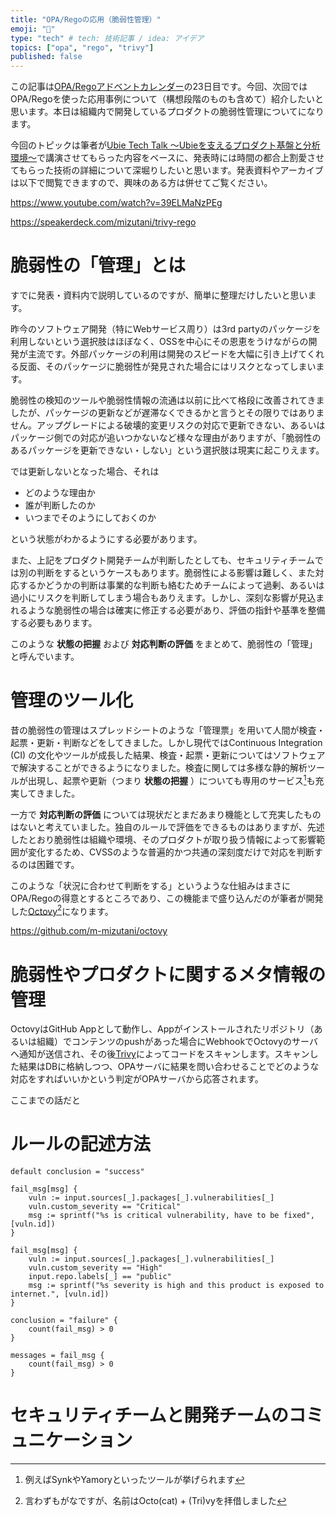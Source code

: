 ```yaml
---
title: "OPA/Regoの応用（脆弱性管理）"
emoji: "🔖"
type: "tech" # tech: 技術記事 / idea: アイデア
topics: ["opa", "rego", "trivy"]
published: false
---
```


この記事は[OPA/Regoアドベントカレンダー](https://adventar.org/calendars/6601)の23日目です。今回、次回ではOPA/Regoを使った応用事例について（構想段階のものも含めて）紹介したいと思います。本日は組織内で開発しているプロダクトの脆弱性管理についてになります。

今回のトピックは筆者が[Ubie Tech Talk 〜Ubieを支えるプロダクト基盤と分析環境〜](https://ubietechtalk.connpass.com/event/232243/)で講演させてもらった内容をベースに、発表時には時間の都合上割愛させてもらった技術の詳細について深堀りしたいと思います。発表資料やアーカイブは以下で閲覧できますので、興味のある方は併せてご覧ください。

https://www.youtube.com/watch?v=39ELMaNzPEg

https://speakerdeck.com/mizutani/trivy-rego

# 脆弱性の「管理」とは

すでに発表・資料内で説明しているのですが、簡単に整理だけしたいと思います。

昨今のソフトウェア開発（特にWebサービス周り）は3rd partyのパッケージを利用しないという選択肢はほぼなく、OSSを中心にその恩恵をうけながらの開発が主流です。外部パッケージの利用は開発のスピードを大幅に引き上げてくれる反面、そのパッケージに脆弱性が発見された場合にはリスクとなってしまいます。

脆弱性の検知のツールや脆弱性情報の流通は以前に比べて格段に改善されてきましたが、パッケージの更新などが遅滞なくできるかと言うとその限りではありません。アップグレードによる破壊的変更リスクの対応で更新できない、あるいはパッケージ側での対応が追いつかないなど様々な理由がありますが、「脆弱性のあるパッケージを更新できない・しない」という選択肢は現実に起こりえます。

では更新しないとなった場合、それは

- どのような理由か
- 誰が判断したのか
- いつまでそのようにしておくのか

という状態がわかるようにする必要があります。

また、上記をプロダクト開発チームが判断したとしても、セキュリティチームでは別の判断をするというケースもあります。脆弱性による影響は難しく、また対応するかどうかの判断は事業的な判断も絡むためチームによって過剰、あるいは過小にリスクを判断してしまう場合もありえます。しかし、深刻な影響が見込まれるような脆弱性の場合は確実に修正する必要があり、評価の指針や基準を整備する必要もあります。

このような **状態の把握** および **対応判断の評価** をまとめて、脆弱性の「管理」と呼んでいます。

# 管理のツール化

昔の脆弱性の管理はスプレッドシートのような「管理票」を用いて人間が検査・起票・更新・判断などをしてきました。しかし現代ではContinuous Integration (CI) の文化やツールが成長した結果、検査・起票・更新についてはソフトウェアで解決することができるようになりました。検査に関しては多様な静的解析ツールが出現し、起票や更新（つまり  **状態の把握** ）についても専用のサービス[^vuln-mgmt-tool]も充実してきました。

一方で **対応判断の評価** については現状だとまだあまり機能として充実したものはないと考えていました。独自のルールで評価をできるものはありますが、先述したとおり脆弱性は組織や環境、そのプロダクトが取り扱う情報によって影響範囲が変化するため、CVSSのような普遍的かつ共通の深刻度だけで対応を判断するのは困難です。

このような「状況に合わせて判断をする」というような仕組みはまさにOPA/Regoの得意とするところであり、この機能まで盛り込んだのが筆者が開発した[Octovy](https://github.com/m-mizutani/octovy)[^naming]になります。

https://github.com/m-mizutani/octovy


# 脆弱性やプロダクトに関するメタ情報の管理

OctovyはGitHub Appとして動作し、Appがインストールされたリポジトリ（あるいは組織）でコンテンツのpushがあった場合にWebhookでOctovyのサーバへ通知が送信され、その後[Trivy](https://https://github.com/aquasecurity/trivy)によってコードをスキャンします。スキャンした結果はDBに格納しつつ、OPAサーバに結果を問い合わせることでどのような対応をすればいいかという判定がOPAサーバから応答されます。

ここまでの話だと

# ルールの記述方法

```rego
default conclusion = "success"

fail_msg[msg] {
	vuln := input.sources[_].packages[_].vulnerabilities[_]
	vuln.custom_severity == "Critical"
	msg := sprintf("%s is critical vulnerability, have to be fixed", [vuln.id])
}

fail_msg[msg] {
	vuln := input.sources[_].packages[_].vulnerabilities[_]
	vuln.custom_severity == "High"
	input.repo.labels[_] == "public"
	msg := sprintf("%s severity is high and this product is exposed to internet.", [vuln.id])
}

conclusion = "failure" {
	count(fail_msg) > 0
}

messages = fail_msg {
	count(fail_msg) > 0
}
```

# セキュリティチームと開発チームのコミュニケーション

[^vuln-mgmt-tool]: 例えばSynkやYamoryといったツールが挙げられます
[^naming]: 言わずもがなですが、名前はOcto(cat) + (Tri)vyを拝借しました
